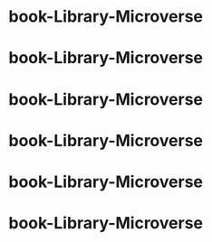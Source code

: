 # book-Library-Microverse
# book-Library-Microverse
# book-Library-Microverse
# book-Library-Microverse
# book-Library-Microverse
# book-Library-Microverse
